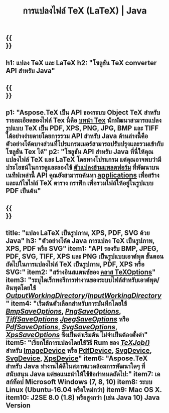 ﻿---
translation: true
template: /_templates/_conversion-java.md
title: การแปลงไฟล์ TeX (LaTeX) | Java
url: /java/conversion/
description: โซลูชัน Java API การแปลง TeX (LaTeX) แปลงไฟล์ LaTeX เป็น PDF, XPS และรูปภาพ รวมถึง PNG, JPEG, TIFF, BMP ด้วยโค้ด Java สองสามบรรทัด
keywords: เท็กซ์คอนเวอร์ชั่น api java, เท็กซ์คอนเวอร์เตอร์จาวาอินทิเกรต
family: tex
platformtag: cpp
feature: conversion
---

{{<section banner>}}
---
h1: แปลง TeX และ LaTeX
h2: "โซลูชัน TeX converter API สำหรับ Java"
---

{{<section overview>}}
---
p1: "Aspose.TeX เป็น API ของระบบ Object TeX สำหรับรายละเอียดของไฟล์ Tex นี่คือ [บทนำ Tex](https://docs.aspose.com/tex/cpp/what-is-tex/) นักพัฒนาสามารถแปลงรูปแบบ TeX เป็น PDF, XPS, PNG, JPG, BMP และ TIFF ได้อย่างง่ายดายโดยการรวม API สำหรับ Java ด้านล่างนี้คือตัวอย่างโค้ดบางส่วนที่โปรแกรมเมอร์สามารถปรับปรุงและรวมเข้ากับโซลูชัน Tex ได้"
p2: "โซลูชัน API สำหรับ Java ที่นี่ให้คุณแปลงไฟล์ TeX และ LaTeX โดยทางโปรแกรม แต่คุณอาจพบว่ามีประโยชน์ในการดูและลองใช้ [ตัวแปลงข้ามแพลตฟอร์ม](https://products.aspose.app/tex/conversion) ที่พัฒนาบนเนทีฟเหล่านี้ API คุณยังสามารถค้นหา [applications](https://products.aspose.app/tex/applications) เพื่อสร้างและแก้ไขไฟล์ TeX ตาราง กราฟิก เพื่อรวมไฟล์ให้อยู่ในรูปแบบ PDF เป็นต้น"
---

{{<section feature1>}}
---
title: "แปลง LaTeX เป็นรูปภาพ, XPS, PDF, SVG ด้วย Java"
h3: "ตัวอย่างโค้ด Java การแปลง TeX เป็นรูปภาพ, XPS, PDF หรือ SVG"
item1: "API รองรับ BMP, JPEG, PDF, SVG, TIFF, XPS และ PNG เป็นรูปแบบเอาต์พุต ขั้นตอนถัดไปในการแปลงไฟล์ TeX เป็นรูปภาพ, PDF, XPS หรือ SVG:"
item2: "สร้างอินสแตนซ์ของ [คลาส TeXOptions](https://reference.aspose.com/tex/java/com.aspose.tex/texoptions)"
item3: "ระบุไดเร็กทอรีการทำงานของระบบไฟล์สำหรับเอาต์พุต/อินพุตโดยใช้ [*OutputWorkingDirectory*](https://reference.aspose.com/tex/java/com.aspose.tex/TeXOptions#setOutputWorkingDirectory-com.aspose.tex.IOutputWorkingDirectory- )/[*InputWorkingDirectory*](https://reference.aspose.com/tex/java/com.aspose.tex/TeXOptions#setInputWorkingDirectory-com.aspose.tex.IInputWorkingDirectory-)"
item4: "เริ่มต้นตัวเลือกสำหรับการบันทึกโดยใช้ [*BmpSaveOptions*](https://reference.aspose.com/tex/java/com.aspose.tex.rendering/BmpSaveOptions), [*PngSaveOptions*](https://reference.aspose.com/tex/java/com.aspose.tex.rendering/PngSaveOptions), [*TiffSaveOptions*](https://reference.aspose.com/tex/java/com.aspose.tex.rendering/TiffSaveOptions) [*JpegSaveOptions*](https://reference.aspose.com/tex/java/com.aspose.tex.rendering/JpegSaveOptions) หรือ [*PdfSaveOptions*](https://reference.aspose.com/tex/java/com.aspose.tex.rendering/PdfSaveOptions), [*SvgSaveOptions*](https://reference.aspose.com/tex/java/com.aspose.tex.rendering/SvgSaveOptions), [*XpsSaveOptions*](https://reference.aspose.com/tex/java/com.aspose.tex.rendering/XpsSaveOptions) ซึ่งเป็นค่าเริ่มต้น ไม่จำเป็นต้องตั้งค่า"
item5: "เรียกใช้การแปลงโดยใช้วิธี Rum ของ [*TeXJob()*](https://reference.aspose.com/tex/java/com.aspose.tex/TeXJob) สำหรับ [ImageDevice](https://reference.aspose.com/tex/java/com.aspose.tex.rendering/ImageDevice) หรือ [PdfDevice](https://reference.aspose.com/tex/java/com.aspose.tex.rendering/PdfDevice), [SvgDevice](https://reference.aspose.com/tex/java/com.aspose.tex.rendering/PdfDevice), [SvgDevice](https://reference.aspose.com/tex/java/com.aspose.tex.rendering/SvgDevice), [XpsDevice](https://reference.aspose.com/tex/java/com.aspose.tex.rendering/XpsDevice)"
item6: "Aspose.TeX สำหรับ Java ทำงานได้ดีในสภาพแวดล้อมการพัฒนาใดๆ ที่สนับสนุน Java แต่ขอแนะนำให้ใช้ข้อกำหนดถัดไป:"
item7: เดสก์ท็อป Microsoft Windows (7, 8, 10)
item8: ระบบ Linux (Ubuntu-16.04 หรือใหม่กว่า)
item9: Mac OS X.
item10: J2SE 8.0 (1.8) หรือสูงกว่า (เช่น Java 10) Java Version
---

